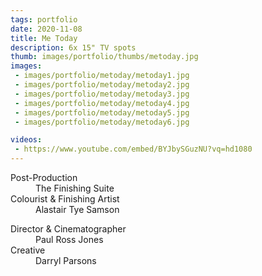 ```yaml
---
tags: portfolio
date: 2020-11-08
title: Me Today
description: 6x 15" TV spots
thumb: images/portfolio/thumbs/metoday.jpg
images:
 - images/portfolio/metoday/metoday1.jpg
 - images/portfolio/metoday/metoday2.jpg
 - images/portfolio/metoday/metoday3.jpg
 - images/portfolio/metoday/metoday4.jpg
 - images/portfolio/metoday/metoday5.jpg
 - images/portfolio/metoday/metoday6.jpg

videos:
 - https://www.youtube.com/embed/BYJbySGuzNU?vq=hd1080
---
```


<dl>
  <dt>Post-Production</dt>
  <dd>The Finishing Suite</dd>

  <dt>Colourist & Finishing Artist</dt>
  <dd>Alastair Tye Samson</dd>
</dl>

<dl>
  <dt>Director & Cinematographer</dt>
  <dd>Paul Ross Jones</dd>

  <dt>Creative</dt>
  <dd>Darryl Parsons</dd>
</dl>
